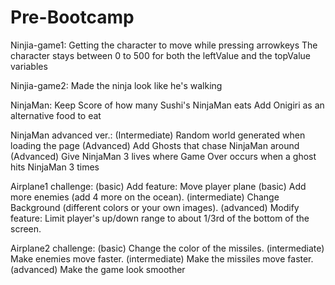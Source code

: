 # Pre-Bootcamp

Ninjia-game1:
Getting the character to move while pressing arrowkeys 
The character stays between 0 to 500 for both the leftValue and the topValue variables

Ninjia-game2:
Made the ninja look like he's walking

NinjaMan:
Keep Score of how many Sushi's NinjaMan eats
Add Onigiri as an alternative food to eat 

NinjaMan advanced ver.:
(Intermediate) Random world generated when loading the page
(Advanced) Add Ghosts that chase NinjaMan around
(Advanced) Give NinjaMan 3 lives where Game Over occurs when a ghost hits NinjaMan 3 times

Airplane1 challenge:
(basic) Add feature: Move player plane
(basic) Add more enemies (add 4 more on the ocean).
(intermediate) Change Background (different colors or your own images).
(advanced) Modify feature: Limit player's up/down range to about 1/3rd of the bottom of the screen.

Airplane2 challenge: 
(basic) Change the color of the missiles.
(intermediate) Make enemies move faster.
(intermediate) Make the missiles move faster.
(advanced) Make the game look smoother 
